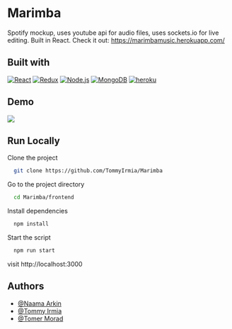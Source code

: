 
# Marimba

Spotify mockup, uses youtube api for audio files, uses sockets.io for live editing. Built in React.
Check it out: https://marimbamusic.herokuapp.com/ 


## Built with

[![React](https://img.shields.io/badge/-React-61DAFB?style=flat-square&logo=react&logoColor=white)](https://reactjs.org/)
[![Redux](https://img.shields.io/badge/Redux-593D88?style=fflat-square&logo=redux&logoColor=white)](https://redux.js.org/)
[![Node.js](https://img.shields.io/badge/-Node.js-green?logo=nodedotjs)](https://nodejs.org/en/)
[![MongoDB](https://img.shields.io/badge/-%20MongoDB-lightgrey?logo=mongodb)](https://www.mongodb.com/)
[![heroku](https://img.shields.io/badge/-Heroku-blue?color=blueviolet&logo=heroku)](https://id.heroku.com/)
## Demo

<p><img src="./Marimba.gif"/></p>


## Run Locally

Clone the project

```bash
  git clone https://github.com/TommyIrmia/Marimba
```

Go to the project directory

```bash
  cd Marimba/frontend
```

Install dependencies

```bash
  npm install
```

Start the script

```bash
  npm run start
```
visit http://localhost:3000

## Authors

- [@Naama Arkin](https://github.com/naamaark)
- [@Tommy Irmia](https://github.com/TommyIrmia)
- [@Tomer Morad](https://github.com/tomerMorad1)

